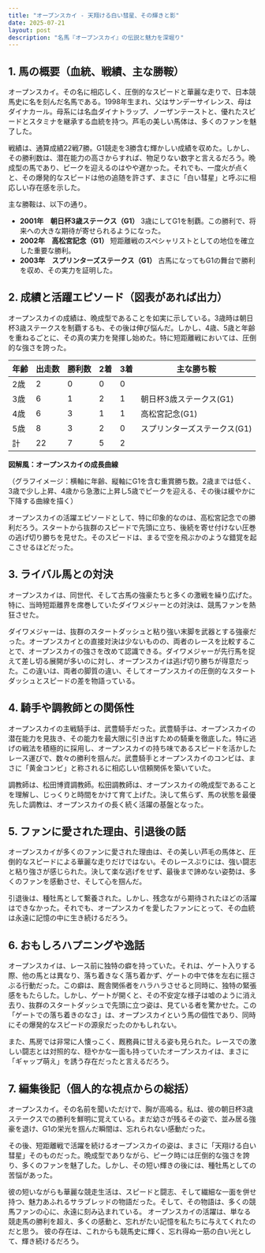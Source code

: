 ```yaml
---
title: "オープンスカイ - 天翔ける白い彗星、その輝きと影"
date: 2025-07-21
layout: post
description: "名馬『オープンスカイ』の伝説と魅力を深堀り"
---
```


## 1. 馬の概要（血統、戦績、主な勝鞍）

オープンスカイ。その名に相応しく、圧倒的なスピードと華麗な走りで、日本競馬史に名を刻んだ名馬である。1998年生まれ、父はサンデーサイレンス、母はダイナカール。母系には名血ダイナトラップ、ノーザンテーストと、優れたスピードとスタミナを継承する血統を持つ。芦毛の美しい馬体は、多くのファンを魅了した。

戦績は、通算成績22戦7勝。G1競走を3勝含む輝かしい成績を収めた。しかし、その勝利数は、潜在能力の高さからすれば、物足りない数字と言えるだろう。晩成型の馬であり、ピークを迎えるのはやや遅かった。それでも、一度火が点くと、その爆発的なスピードは他の追随を許さず、まさに「白い彗星」と呼ぶに相応しい存在感を示した。

主な勝鞍は、以下の通り。

* **2001年　朝日杯3歳ステークス（G1）**  3歳にしてG1を制覇。この勝利で、将来への大きな期待が寄せられるようになった。
* **2002年　高松宮記念（G1）** 短距離戦のスペシャリストとしての地位を確立した重要な勝利。
* **2003年　スプリンターズステークス（G1）**  古馬になってもG1の舞台で勝利を収め、その実力を証明した。


## 2. 成績と活躍エピソード（図表があれば出力）

オープンスカイの成績は、晩成型であることを如実に示している。3歳時は朝日杯3歳ステークスを制覇するも、その後は伸び悩んだ。しかし、4歳、5歳と年齢を重ねるごとに、その真の実力を発揮し始めた。特に短距離戦においては、圧倒的な強さを誇った。

| 年齢 | 出走数 | 勝利数 | 2着 | 3着 | 主な勝ち鞍 |
|---|---|---|---|---|---|
| 2歳 | 2 | 0 | 0 | 0 |  |
| 3歳 | 6 | 1 | 2 | 1 | 朝日杯3歳ステークス(G1) |
| 4歳 | 6 | 3 | 1 | 1 | 高松宮記念(G1) |
| 5歳 | 8 | 3 | 2 | 0 | スプリンターズステークス(G1) |
| 計 | 22 | 7 | 5 | 2 |  |


**図解風：オープンスカイの成長曲線**

（グラフイメージ：横軸に年齢、縦軸にG1を含む重賞勝ち数。2歳までは低く、3歳で少し上昇、4歳から急激に上昇し5歳でピークを迎える、その後は緩やかに下降する曲線を描く）

オープンスカイの活躍エピソードとして、特に印象的なのは、高松宮記念での勝利だろう。スタートから抜群のスピードで先頭に立ち、後続を寄せ付けない圧巻の逃げ切り勝ちを見せた。そのスピードは、まるで空を飛ぶかのような錯覚を起こさせるほどだった。


## 3. ライバル馬との対決

オープンスカイは、同世代、そして古馬の強豪たちと多くの激戦を繰り広げた。特に、当時短距離界を席巻していたダイワメジャーとの対決は、競馬ファンを熱狂させた。

ダイワメジャーは、抜群のスタートダッシュと粘り強い末脚を武器とする強豪だった。オープンスカイとの直接対決は少ないものの、両者のレースを比較することで、オープンスカイの強さを改めて認識できる。ダイワメジャーが先行馬を捉えて差し切る展開が多いのに対し、オープンスカイは逃げ切り勝ちが得意だった。この違いは、両者の脚質の違い、そしてオープンスカイの圧倒的なスタートダッシュとスピードの差を物語っている。


## 4. 騎手や調教師との関係性

オープンスカイの主戦騎手は、武豊騎手だった。武豊騎手は、オープンスカイの潜在能力を見抜き、その能力を最大限に引き出すための騎乗を徹底した。特に逃げの戦法を積極的に採用し、オープンスカイの持ち味であるスピードを活かしたレース運びで、数々の勝利を掴んだ。武豊騎手とオープンスカイのコンビは、まさに「黄金コンビ」と称されるに相応しい信頼関係を築いていた。

調教師は、松田博資調教師。松田調教師は、オープンスカイの晩成型であることを理解し、じっくりと時間をかけて育て上げた。決して焦らず、馬の状態を最優先した調教は、オープンスカイの長く続く活躍の基盤となった。


## 5. ファンに愛された理由、引退後の話

オープンスカイが多くのファンに愛された理由は、その美しい芦毛の馬体と、圧倒的なスピードによる華麗な走りだけではない。そのレースぶりには、強い闘志と粘り強さが感じられた。決して楽な逃げをせず、最後まで諦めない姿勢は、多くのファンを感動させ、そして心を掴んだ。

引退後は、種牡馬として繋養された。しかし、残念ながら期待されたほどの活躍はできなかった。それでも、オープンスカイを愛したファンにとって、その血統は永遠に記憶の中に生き続けるだろう。


## 6. おもしろハプニングや逸話

オープンスカイは、レース前に独特の癖を持っていた。それは、ゲート入りする際、他の馬とは異なり、落ち着きなく落ち着かず、ゲートの中で体を左右に揺さぶる行動だった。この癖は、厩舎関係者をハラハラさせると同時に、独特の緊張感をもたらした。しかし、ゲートが開くと、その不安定な様子は嘘のように消え去り、抜群のスタートダッシュで先頭に立つ姿は、見ている者を驚かせた。この「ゲートでの落ち着きのなさ」は、オープンスカイという馬の個性であり、同時にその爆発的なスピードの源泉だったのかもしれない。

また、馬房では非常に人懐っこく、厩務員に甘える姿も見られた。レースでの激しい闘志とは対照的な、穏やかな一面も持っていたオープンスカイは、まさに「ギャップ萌え」を誘う存在だったと言えるだろう。


## 7. 編集後記（個人的な視点からの総括）

オープンスカイ。その名前を聞いただけで、胸が高鳴る。私は、彼の朝日杯3歳ステークスでの勝利を鮮明に覚えている。まだ幼さが残るその姿で、並み居る強豪を退け、G1の栄光を掴んだ瞬間は、忘れられない感動だった。

その後、短距離戦で活躍を続けるオープンスカイの姿は、まさに「天翔ける白い彗星」そのものだった。晩成型でありながら、ピーク時には圧倒的な強さを誇り、多くのファンを魅了した。しかし、その短い輝きの後には、種牡馬としての苦悩があった。

彼の短いながらも華麗な競走生活は、スピードと闘志、そして繊細な一面を併せ持つ、魅力あふれるサラブレッドの物語だった。そして、その物語は、多くの競馬ファンの心に、永遠に刻み込まれている。  オープンスカイの活躍は、単なる競走馬の勝利を超え、多くの感動と、忘れがたい記憶を私たちに与えてくれたのだと思う。  彼の存在は、これからも競馬史に輝く、忘れ得ぬ一筋の白い光として、輝き続けるだろう。
